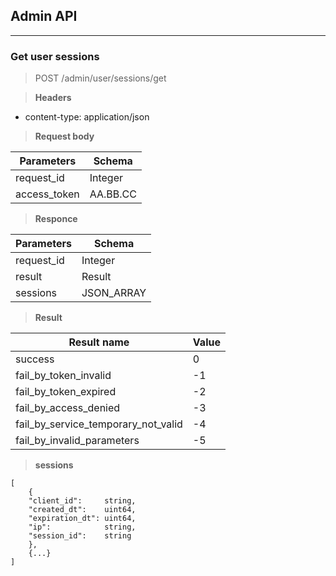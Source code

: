 ## Admin API
----------------------------------------------------------------
### Get user sessions

> POST /admin/user/sessions/get

> **Headers**
  + content-type: application/json

> **Request body**

| Parameters   | Schema     |
| ------------ | ---------- |
| request_id   | Integer    |
| access_token | AA.BB.CC   |

> **Responce**


| Parameters   | Schema     |
| ------------ | ---------- |
| request_id   | Integer    |
| result       | Result     |
| sessions     | JSON_ARRAY |

> **Result**

| Result name | Value |
| ----------- | ----- |
| success                             | 0      |
| fail_by_token_invalid               | -1     |
| fail_by_token_expired               | -2     |
| fail_by_access_denied               | -3     |
| fail_by_service_temporary_not_valid | -4     |
| fail_by_invalid_parameters          | -5     |

> **sessions**

    [
        {
        "client_id":     string,
        "created_dt":    uint64,
        "expiration_dt": uint64,
        "ip":            string,
        "session_id":    string
        },
        {...}
    ]
